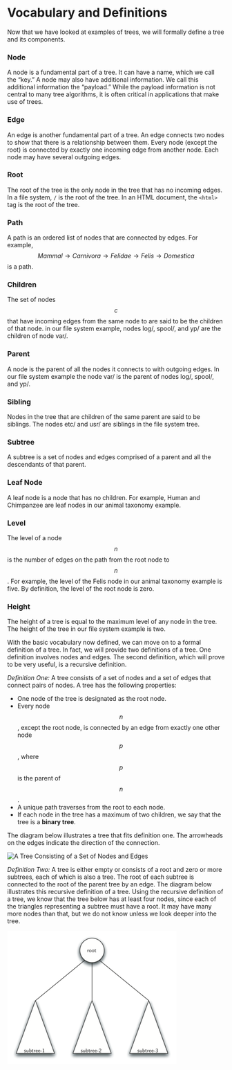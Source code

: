 Vocabulary and Definitions
==========================

Now that we have looked at examples of trees, we will formally define a
tree and its components.

### Node

A node is a fundamental part of a tree. It can have a name, which we
    call the “key.” A node may also have additional information. We call
    this additional information the “payload.” While the payload
    information is not central to many tree algorithms, it is often
    critical in applications that make use of trees.

### Edge

An edge is another fundamental part of a tree. An edge connects two
    nodes to show that there is a relationship between them. Every node
    (except the root) is connected by exactly one incoming edge from
    another node. Each node may have several outgoing edges.

### Root

The root of the tree is the only node in the tree that has no
    incoming edges. In a file system, `/` is the root of the tree. In an HTML document, the `<html>` tag is the root of the tree.

### Path

A path is an ordered list of nodes that are connected by edges. For
    example, $$Mammal \rightarrow Carnivora \rightarrow Felidae \rightarrow Felis \rightarrow Domestica$$ is a path.

### Children

The set of nodes $$c$$ that have incoming edges from the same node to
    are said to be the children of that node. in our file system
    example, nodes log/, spool/, and yp/ are the
    children of node var/.

### Parent

A node is the parent of all the nodes it connects to with
    outgoing edges. In our file system example the node var/ is
    the parent of nodes log/, spool/, and yp/.

### Sibling

Nodes in the tree that are children of the same parent are said to
    be siblings. The nodes etc/ and usr/ are siblings in the
    file system tree.

### Subtree

A subtree is a set of nodes and edges comprised of a parent and all
    the descendants of that parent.

### Leaf Node

A leaf node is a node that has no children. For example, Human and
    Chimpanzee are leaf nodes in our animal taxonomy example.

### Level

The level of a node $$n$$ is the number of edges on the path from the
    root node to $$n$$. For example, the level of the Felis node in
    our animal taxonomy example is five. By definition, the level of
    the root node is zero.

### Height

The height of a tree is equal to the maximum level of any node in
    the tree. The height of the tree in our file system example
    is two.

With the basic vocabulary now defined, we can move on to a formal
definition of a tree. In fact, we will provide two definitions of a
tree. One definition involves nodes and edges. The second definition,
which will prove to be very useful, is a recursive definition.

*Definition One:* A tree consists of a set of nodes and a set of edges
that connect pairs of nodes. A tree has the following properties:

-   One node of the tree is designated as the root node.
-   Every node $$n$$, except the root node, is connected by an edge from
    exactly one other node $$p$$, where $$p$$ is the parent of $$n$$.
-   A unique path traverses from the root to each node.
-   If each node in the tree has a maximum of two children, we say that
    the tree is a **binary tree**.

The diagram below illustrates a tree that fits
definition one. The arrowheads on the edges indicate the direction of
the connection.

![A Tree Consisting of a Set of Nodes and
Edges](figures/tree-definition.png)

*Definition Two:* A tree is either empty or consists of a root and zero
or more subtrees, each of which is also a tree. The root of each subtree
is connected to the root of the parent tree by an edge.
The diagram below illustrates this recursive
definition of a tree. Using the recursive definition of a tree, we know
that the tree below has at least four
nodes, since each of the triangles representing a subtree must have a
root. It may have many more nodes than that, but we do not know unless
we look deeper into the tree.

![A recursive Definition of a tree](figures/tree-definition-recursive.png)
